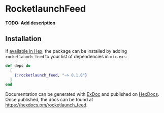 # RocketlaunchFeed

**TODO: Add description**

## Installation

If [available in Hex](https://hex.pm/docs/publish), the package can be installed
by adding `rocketlaunch_feed` to your list of dependencies in `mix.exs`:

```elixir
def deps do
  [
    {:rocketlaunch_feed, "~> 0.1.0"}
  ]
end
```

Documentation can be generated with [ExDoc](https://github.com/elixir-lang/ex_doc)
and published on [HexDocs](https://hexdocs.pm). Once published, the docs can
be found at <https://hexdocs.pm/rocketlaunch_feed>.

